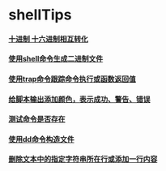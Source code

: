 # shellTips

#### [十进制 十六进制相互转化](hex2dec.sh)

#### [使用shell命令生成二进制文件](trCmd.sh)

#### [使用trap命令跟踪命令执行或函数返回值](trapCmd.sh)

#### [给脚本输出添加颜色，表示成功、警告、错误](color.sh)

#### [测试命令是否存在](cmd.sh)

#### [使用dd命令构造文件](ddCmd.sh)

#### [删除文本中的指定字符串所在行或添加一行内容](sedCmd.sh)
